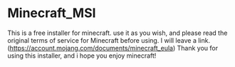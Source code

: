 # Minecraft_MSI
This is a free installer for minecraft. use it as you wish, and please read the original terms of service for Minecraft before using. I will leave a link.
(https://account.mojang.com/documents/minecraft_eula)
Thank you for using this installer, and i hope you enjoy minecraft!
